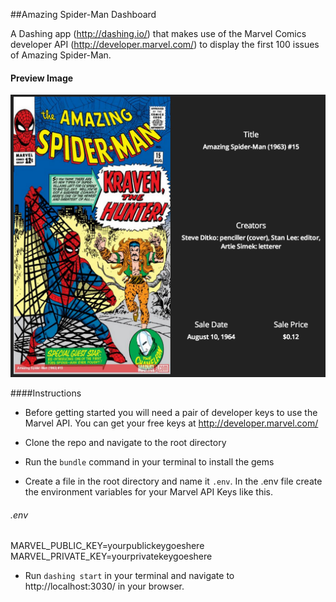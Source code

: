 ##Amazing Spider-Man Dashboard

A Dashing app (http://dashing.io/) that makes use of the Marvel Comics developer API (http://developer.marvel.com/) to display the first 100 issues of Amazing Spider-Man.

#### Preview Image
![alt text](https://github.com/coreypnorris/amazing_spider_man_dashboard/blob/master/assets/images/amazing_spider_man.png "Preview Image")

####Instructions

* Before getting started you will need a pair of developer keys to use the Marvel API. You can get your free keys at http://developer.marvel.com/

* Clone the repo and navigate to the root directory
* Run the `bundle` command in your terminal to install the gems
* Create a file in the root directory and name it `.env`. In the .env file create the environment variables for your Marvel API Keys like this.

###### .env
MARVEL_PUBLIC_KEY=yourpublickeygoeshere<br />
MARVEL_PRIVATE_KEY=yourprivatekeygoeshere

* Run `dashing start` in your terminal and navigate to http://localhost:3030/ in your browser.
